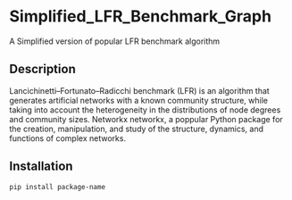 # Simplified_LFR_Benchmark_Graph
A Simplified version of popular LFR benchmark algorithm

## Description
Lancichinetti–Fortunato–Radicchi benchmark (LFR) is an algorithm that generates artificial networks with a known community structure, while taking into account the heterogeneity in the distributions of node degrees and community sizes. Networkx networkx, a poppular Python package for the creation, manipulation, and study of the structure, dynamics, and functions of complex networks.

## Installation


```bash
pip install package-name
